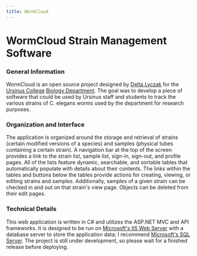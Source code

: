 ```yaml
---
title: WormCloud
---
```

# WormCloud Strain Management Software
### General Information
WormCloud is an open source project designed by [Delta Lyczak](https://github.com/lyczak) for the [Ursinus College](https://www.ursinus.edu/) [Biology Department](https://www.ursinus.edu/academics/biology/research/).  The goal was to develop a piece of software that could be used by Ursinus staff and students to track the various strains of C. elegans worms used by the department for research purposes.
### Organization and Interface
The application is organized around the storage and retrieval of strains (certain modified versions of a species) and samples (physical tubes containing a certain strain).  A navigation bar at the top of the screen provides a link to the strain list, sample list, sign-in, sign-out, and profile pages.  All of the lists feature dynamic, searchable, and sortable tables that automatically populate with details about their contents.  The links within the tables and buttons below the tables provide actions for creating, viewing, or editing strains and samples.  Additionally, samples of a given strain can be checked in and out on that strain's view page.  Objects can be deleted from their edit pages.
### Technical Details
This web application is written in C# and utilizes the ASP.NET MVC and API frameworks.  It is designed to be run on [Microsoft's IIS Web Server](https://www.iis.net/) with a database server to store the application data; I recommend [Microsoft's SQL Server](https://www.microsoft.com/en-us/sql-server).  The project is still under development, so please wait for a finished release before deploying.

